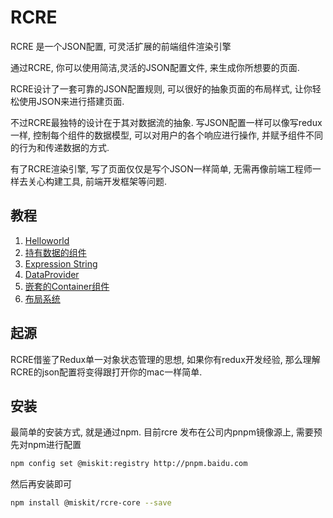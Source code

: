 # RCRE

RCRE 是一个JSON配置, 可灵活扩展的前端组件渲染引擎

通过RCRE, 你可以使用简洁,灵活的JSON配置文件, 来生成你所想要的页面.

RCRE设计了一套可靠的JSON配置规则, 可以很好的抽象页面的布局样式, 让你轻松使用JSON来进行搭建页面.

不过RCRE最独特的设计在于其对数据流的抽象. 写JSON配置一样可以像写redux一样, 控制每个组件的数据模型,
可以对用户的各个响应进行操作, 并赋予组件不同的行为和传递数据的方式. 

有了RCRE渲染引擎, 写了页面仅仅是写个JSON一样简单, 无需再像前端工程师一样去关心构建工具, 前端开发框架等问题. 


## 教程

1. [Helloworld](./src/doc/guide/Helloworld.md)
2. [持有数据的组件](./src/doc/guide/持有数据的组件.md)
3. [Expression String](./src/doc/guide/Expression%20String.md)
4. [DataProvider](./src/doc/guide/DataProvider.md)
5. [嵌套的Container组件](./src/doc/guide/嵌套的Container组件.md)
6. [布局系统](./src/doc/guide/布局系统.md)

## 起源
RCRE借鉴了Redux单一对象状态管理的思想, 如果你有redux开发经验, 那么理解RCRE的json配置将变得跟打开你的mac一样简单.

## 安装
最简单的安装方式, 就是通过npm. 目前rcre 发布在公司内pnpm镜像源上, 需要预先对npm进行配置

```bash
npm config set @miskit:registry http://pnpm.baidu.com
```
然后再安装即可
```bash
npm install @miskit/rcre-core --save
```
